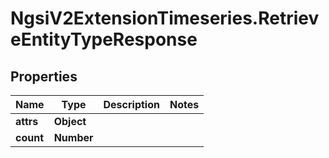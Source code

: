# NgsiV2ExtensionTimeseries.RetrieveEntityTypeResponse

## Properties
Name | Type | Description | Notes
------------ | ------------- | ------------- | -------------
**attrs** | **Object** |  | 
**count** | **Number** |  | 


